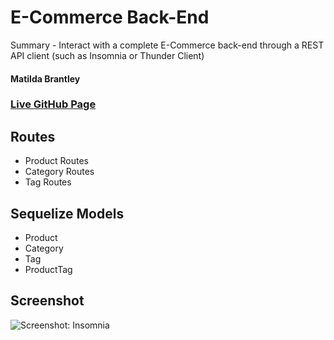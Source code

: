 # E-Commerce Back-End
Summary - Interact with a complete E-Commerce back-end through a REST API client (such as Insomnia or Thunder Client)
#### Matilda Brantley
### [Live GitHub Page](https://matildabrantley.github.io/e-commerce/)
## Routes
* Product Routes
* Category Routes
* Tag Routes

## Sequelize Models 
* Product
* Category
* Tag
* ProductTag

## Screenshot
![Screenshot: Insomnia](screenshot.png)
